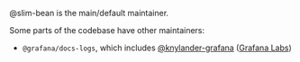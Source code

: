 @slim-bean is the main/default maintainer.

Some parts of the codebase have other maintainers:
- `@grafana/docs-logs`, which includes [@knylander-grafana](https://github.com/knylander-grafana) ([Grafana Labs](https://grafana.com/))
